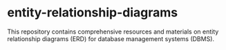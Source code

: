 # entity-relationship-diagrams
This repository contains comprehensive resources and materials on entity relationship diagrams (ERD) for database management systems (DBMS). 
